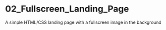 # 02_Fullscreen_Landing_Page
A simple HTML/CSS landing page with a fullscreen image in the background
